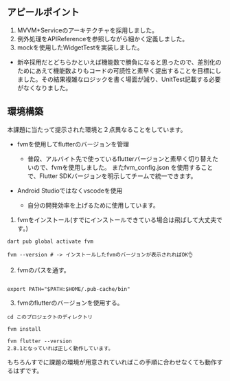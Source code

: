 ## アピールポイント

1. MVVM+Serviceのアーキテクチャを採用しました。
2. 例外処理をAPIReferenceを参照しながら細かく定義しました。
3. mockを使用したWidgetTestを実装しました。
  - 新卒採用だとどちらかといえば機能数で勝負になると思ったので、差別化のためにあえて機能数よりもコードの可読性と素早く提出することを目標にしました。その結果複雑なロジックを書く場面が減り、UnitTest記載する必要がなくなりました。

## 環境構築
本課題に当たって提示された環境と２点異なることをしています。
- fvmを使用してflutterのバージョンを管理
   - 普段、アルバイト先で使っているflutterバージョンと素早く切り替えたいので、fvmを使用しました。
またfvm_config.json を使用することで、Flutter SDKバージョンを明示してチームで統一できます。

- Android Studioではなくvscodeを使用
   - 自分の開発効率を上げるために使用しています。

1. fvmをインストール(すでにインストールできている場合は飛ばして大丈夫です。)
```
dart pub global activate fvm

fvm --version # -> インストールしたfvmのバージョンが表示されればOK👌
```

2. fvmのパスを通す。

```.zshrc

export PATH="$PATH:$HOME/.pub-cache/bin"

```

3. fvmのflutterのバージョンを使用する。

```
cd このプロジェクトのディレクトリ

fvm install

fvm flutter --version
2.8.1となっていれば正しく動作しています。
```

もちろんすでに課題の環境が用意されていればこの手順に合わせなくても動作するはずです。